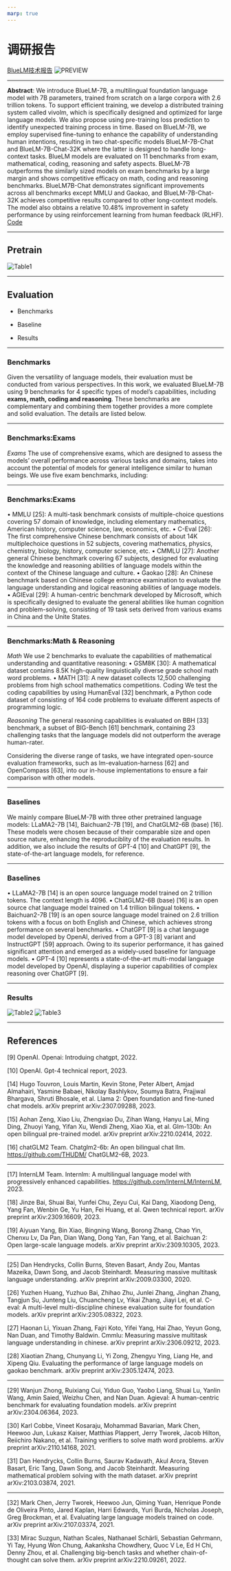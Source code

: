 ```yaml
---
marp: true
---
```


# 调研报告

[BlueLM技术报告](attachments/BlueLM_technical_report.pdf)
![PREVIEW](attachments/BLUELM/Preview.png)

---

**Abstract**: We introduce BlueLM-7B, a multilingual foundation language model with 7B parameters, trained from scratch on a large corpora with 2.6 trillion tokens. To support efficient training, we develop a distributed training system called vivolm, which is specifically designed and optimized for large language models. We also propose using pre-training loss prediction to identify unexpected training process in time. Based on BlueLM-7B, we employ supervised fine-tuning to enhance the capability of understanding human intentions, resulting in two chat-specific models BlueLM-7B-Chat and BlueLM-7B-Chat-32K where the latter is designed to handle long-context tasks. BlueLM models are evaluated on 11 benchmarks from exam, mathematical, coding, reasoning and safety aspects. BlueLM-7B outperforms the similarly sized models on exam benchmarks by a large margin and shows competitive efficacy on math, coding and reasoning benchmarks. BlueLM7B-Chat demonstrates significant improvements across all benchmarks except MMLU and Gaokao, and BlueLM-7B-Chat-32K achieves competitive results compared to other long-context models. The model also obtains a relative 10.48% improvement in safety performance by using reinforcement learning from human feedback (RLHF). [Code](https://github.com/vivo-ai-lab/BlueLM) 


---

## Pretrain

![Table1](./attachments/BLUELM/Table1.png)

---

## Evaluation

- Benchmarks

- Baseline

- Results

---

### Benchmarks

Given the versatility of language models, their evaluation must be conducted from various perspectives. In this work, we evaluated BlueLM-7B using 9 benchmarks for 4 specific types of model’s capabilities, including **exams, math, coding and reasoning**. These benchmarks are complementary and combining them together provides a more complete and solid evaluation. The details are listed below. 

---
### Benchmarks:Exams

*Exams* The use of comprehensive exams, which are designed to assess the models’ overall performance across various tasks and domains, takes into account the potential of models for general intelligence similar to human beings. We use five exam benchmarks, including: 

---

### Benchmarks:Exams

• MMLU [25]: A multi-task benchmark consists of multiple-choice questions covering 57 domain of knowledge, including elementary mathematics, American history, computer science, law, economics, etc. 
• C-Eval [26]: The first comprehensive Chinese benchmark consists of about 14K multiplechoice questions in 52 subjects, covering mathematics, physics, chemistry, biology, history, computer science, etc. 
• CMMLU [27]: Another general Chinese benchmark covering 67 subjects, designed for evaluating the knowledge and reasoning abilities of language models within the context of the Chinese language and culture. 
• Gaokao [28]: An Chinese benchmark based on Chinese college entrance examination to evaluate the language understanding and logical reasoning abilities of language models. 
• AGIEval [29]: A human-centric benchmark developed by Microsoft, which is specifically designed to evaluate the general abilities like human cognition and problem-solving, consisting of 19 task sets derived from various exams in China and the Unite States. 

---

### Benchmarks:Math & Reasoning

*Math* We use 2 benchmarks to evaluate the capabilities of mathematical understanding and quantitative reasoning: 
• GSM8K [30]: A mathematical dataset contains 8.5K high-quality linguistically diverse grade school math word problems. 
• MATH [31]: A new dataset collects 12,500 challenging problems from high school mathematics competitions. Coding We test the coding capabilities by using HumanEval [32] benchmark, a Python code dataset of consisting of 164 code problems to evaluate different aspects of programming logic.

*Reasoning* The general reasoning capabilities is evaluated on BBH [33] benchmark, a subset of BIG-Bench [61] benchmark, containing 23 challenging tasks that the language models did not outperform the average human-rater.

Considering the diverse range of tasks, we have integrated open-source evaluation frameworks, such as lm-evaluation-harness [62] and OpenCompass [63], into our in-house implementations to ensure a fair comparison with other models.

---

### Baselines

We mainly compare BlueLM-7B with three other pretrained language models: LLaMA2-7B [14], Baichuan2-7B [19], and ChatGLM2-6B (base) [16]. These models were chosen because of their comparable size and open source nature, enhancing the reproduciblity of the evaluation results. In addition, we also include the results of GPT-4 [10] and ChatGPT [9], the state-of-the-art language models, for reference. 

---

### Baselines

• LLaMA2-7B [14] is an open source language model trained on 2 trillion tokens. The context length is 4096. 
• ChatGLM2-6B (base) [16] is an open source chat language model trained on 1.4 trillion bilingual tokens. 
• Baichuan2-7B [19] is an open source language model trained on 2.6 trillion tokens with a focus on both English and Chinese, which achieves strong performance on several benchmarks. 
• ChatGPT [9] is a chat language model developed by OpenAI, derived from a GPT-3 [8] variant and InstructGPT [59] approach. Owing to its superior performance, it has gained significant attention and emerged as a widely-used baseline for language models. 
• GPT-4 [10] represents a state-of-the-art multi-modal language model developed by OpenAI, displaying a superior capabilities of complex reasoning over ChatGPT [9].

---

### Results

![Table2](./attachments/BLUELM/Table2.png)
![Table3](./attachments/BLUELM/Table3.png)

---

## References

[9] OpenAI. Openai: Introduing chatgpt, 2022.

[10] OpenAI. Gpt-4 technical report, 2023.

[14] Hugo Touvron, Louis Martin, Kevin Stone, Peter Albert, Amjad Almahairi, Yasmine Babaei, Nikolay Bashlykov, Soumya Batra, Prajjwal Bhargava, Shruti Bhosale, et al. Llama 2: Open foundation and fine-tuned chat models. arXiv preprint arXiv:2307.09288, 2023.

[15] Aohan Zeng, Xiao Liu, Zhengxiao Du, Zihan Wang, Hanyu Lai, Ming Ding, Zhuoyi Yang, Yifan Xu, Wendi Zheng, Xiao Xia, et al. Glm-130b: An open bilingual pre-trained model. arXiv preprint arXiv:2210.02414, 2022.

[16] chatGLM2 Team. Chatglm2-6b: An open bilingual chat llm. https://github.com/THUDM/ ChatGLM2-6B, 2023.

---

[17] InternLM Team. Internlm: A multilingual language model with progressively enhanced capabilities. https://github.com/InternLM/InternLM, 2023.

[18] Jinze Bai, Shuai Bai, Yunfei Chu, Zeyu Cui, Kai Dang, Xiaodong Deng, Yang Fan, Wenbin Ge, Yu Han, Fei Huang, et al. Qwen technical report. arXiv preprint arXiv:2309.16609, 2023.

[19] Aiyuan Yang, Bin Xiao, Bingning Wang, Borong Zhang, Chao Yin, Chenxu Lv, Da Pan, Dian Wang, Dong Yan, Fan Yang, et al. Baichuan 2: Open large-scale language models. arXiv preprint arXiv:2309.10305, 2023.

---

[25] Dan Hendrycks, Collin Burns, Steven Basart, Andy Zou, Mantas Mazeika, Dawn Song, and Jacob Steinhardt. Measuring massive multitask language understanding. arXiv preprint arXiv:2009.03300, 2020.

[26] Yuzhen Huang, Yuzhuo Bai, Zhihao Zhu, Junlei Zhang, Jinghan Zhang, Tangjun Su, Junteng Liu, Chuancheng Lv, Yikai Zhang, Jiayi Lei, et al. C-eval: A multi-level multi-discipline chinese evaluation suite for foundation models. arXiv preprint arXiv:2305.08322, 2023.

[27] Haonan Li, Yixuan Zhang, Fajri Koto, Yifei Yang, Hai Zhao, Yeyun Gong, Nan Duan, and Timothy Baldwin. Cmmlu: Measuring massive multitask language understanding in chinese. arXiv preprint arXiv:2306.09212, 2023.

[28] Xiaotian Zhang, Chunyang Li, Yi Zong, Zhengyu Ying, Liang He, and Xipeng Qiu. Evaluating the performance of large language models on gaokao benchmark. arXiv preprint arXiv:2305.12474, 2023.


---

[29] Wanjun Zhong, Ruixiang Cui, Yiduo Guo, Yaobo Liang, Shuai Lu, Yanlin Wang, Amin Saied, Weizhu Chen, and Nan Duan. Agieval: A human-centric benchmark for evaluating foundation models. arXiv preprint arXiv:2304.06364, 2023.

[30] Karl Cobbe, Vineet Kosaraju, Mohammad Bavarian, Mark Chen, Heewoo Jun, Lukasz Kaiser, Matthias Plappert, Jerry Tworek, Jacob Hilton, Reiichiro Nakano, et al. Training verifiers to solve math word problems. arXiv preprint arXiv:2110.14168, 2021.

[31] Dan Hendrycks, Collin Burns, Saurav Kadavath, Akul Arora, Steven Basart, Eric Tang, Dawn Song, and Jacob Steinhardt. Measuring mathematical problem solving with the math dataset. arXiv preprint arXiv:2103.03874, 2021.


---

[32] Mark Chen, Jerry Tworek, Heewoo Jun, Qiming Yuan, Henrique Ponde de Oliveira Pinto, Jared Kaplan, Harri Edwards, Yuri Burda, Nicholas Joseph, Greg Brockman, et al. Evaluating large language models trained on code. arXiv preprint arXiv:2107.03374, 2021.

[33] Mirac Suzgun, Nathan Scales, Nathanael Schärli, Sebastian Gehrmann, Yi Tay, Hyung Won Chung, Aakanksha Chowdhery, Quoc V Le, Ed H Chi, Denny Zhou, et al. Challenging big-bench tasks and whether chain-of-thought can solve them. arXiv preprint arXiv:2210.09261, 2022.